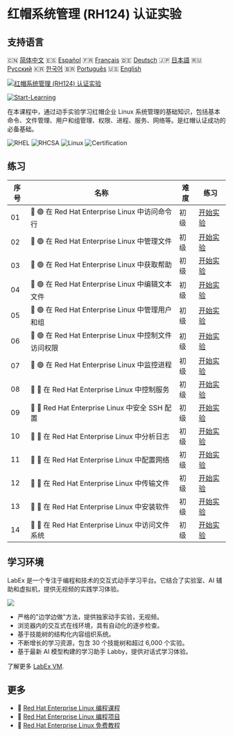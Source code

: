 # 红帽系统管理 (RH124) 认证实验

## 支持语言

🇨🇳 [简体中文](README_zh.md) 🇪🇸 [Español](README_es.md) 🇫🇷 [Français](README_fr.md) 🇩🇪 [Deutsch](README_de.md) 🇯🇵 [日本語](README_ja.md) 🇷🇺 [Русский](README_ru.md) 🇰🇷 [한국어](README_ko.md) 🇧🇷 [Português](README_pt.md) 🇺🇸 [English](README.md) 

[![红帽系统管理 (RH124) 认证实验](https://cover-creator.labex.io/red-hat-system-administration-rh124-labs.png?lang=zh)](https://labex.io/zh/courses/red-hat-system-administration-rh124-labs)

[![Start-Learning](https://img.shields.io/badge/Start-Learning-whitesmoke?style=for-the-badge)](https://labex.io/zh/courses/red-hat-system-administration-rh124-labs)

在本课程中，通过动手实验学习红帽企业 Linux 系统管理的基础知识，包括基本命令、文件管理、用户和组管理、权限、进程、服务、网络等。是红帽认证成功的必备基础。

![RHEL](https://img.shields.io/badge/RHEL-whitesmoke?style=for-the-badge&logo=rhel)
![RHCSA](https://img.shields.io/badge/RHCSA-whitesmoke?style=for-the-badge&logo=rhcsa)
![Linux](https://img.shields.io/badge/Linux-whitesmoke?style=for-the-badge&logo=linux)
![Certification](https://img.shields.io/badge/Certification-whitesmoke?style=for-the-badge&logo=certification)


## 练习

|   序号 | 名称                                                 | 难度   | 练习                                                                                                                                 |
|--------|------------------------------------------------------|--------|--------------------------------------------------------------------------------------------------------------------------------------|
|     01 | 📖 🟢 在 Red Hat Enterprise Linux 中访问命令行       | 初级   | <a target='_blank' href='https://labex.io/zh/tutorials/rhel-access-command-line-in-red-hat-enterprise-linux-588454'>开始实验</a>     |
|     02 | 📖 🟢 在 Red Hat Enterprise Linux 中管理文件         | 初级   | <a target='_blank' href='https://labex.io/zh/tutorials/rhel-manage-files-in-red-hat-enterprise-linux-588463'>开始实验</a>            |
|     03 | 📖 🟢 在 Red Hat Enterprise Linux 中获取帮助         | 初级   | <a target='_blank' href='https://labex.io/zh/tutorials/rhel-get-help-in-red-hat-enterprise-linux-588461'>开始实验</a>                |
|     04 | 📖 🟢 在 Red Hat Enterprise Linux 中编辑文本文件     | 初级   | <a target='_blank' href='https://labex.io/zh/tutorials/rhel-edit-text-files-in-red-hat-enterprise-linux-588460'>开始实验</a>         |
|     05 | 📖 🟢 在 Red Hat Enterprise Linux 中管理用户和组     | 初级   | <a target='_blank' href='https://labex.io/zh/tutorials/rhel-manage-users-and-groups-in-red-hat-enterprise-linux-588464'>开始实验</a> |
|     06 | 📖 🟢 在 Red Hat Enterprise Linux 中控制文件访问权限 | 初级   | <a target='_blank' href='https://labex.io/zh/tutorials/rhel-control-file-access-in-red-hat-enterprise-linux-588458'>开始实验</a>     |
|     07 | 📖 🟢 在 Red Hat Enterprise Linux 中监控进程         | 初级   | <a target='_blank' href='https://labex.io/zh/tutorials/rhel-monitor-processes-in-red-hat-enterprise-linux-588465'>开始实验</a>       |
|     08 | 📖 🔵 在 Red Hat Enterprise Linux 中控制服务         | 初级   | <a target='_blank' href='https://labex.io/zh/tutorials/rhel-control-services-in-red-hat-enterprise-linux-588459'>开始实验</a>        |
|     09 | 📖 🔵 Red Hat Enterprise Linux 中安全 SSH 配置       | 初级   | <a target='_blank' href='https://labex.io/zh/tutorials/rhel-secure-ssh-in-red-hat-enterprise-linux-588466'>开始实验</a>              |
|     10 | 📖 🔵 在 Red Hat Enterprise Linux 中分析日志         | 初级   | <a target='_blank' href='https://labex.io/zh/tutorials/rhel-analyze-logs-in-red-hat-enterprise-linux-588456'>开始实验</a>            |
|     11 | 📖 🔵 在 Red Hat Enterprise Linux 中配置网络         | 初级   | <a target='_blank' href='https://labex.io/zh/tutorials/rhel-configure-networking-in-red-hat-enterprise-linux-588457'>开始实验</a>    |
|     12 | 📖 🔵 在 Red Hat Enterprise Linux 中传输文件         | 初级   | <a target='_blank' href='https://labex.io/zh/tutorials/rhel-transfer-files-in-red-hat-enterprise-linux-588467'>开始实验</a>          |
|     13 | 📖 🔵 在 Red Hat Enterprise Linux 中安装软件         | 初级   | <a target='_blank' href='https://labex.io/zh/tutorials/rhel-install-software-in-red-hat-enterprise-linux-588462'>开始实验</a>        |
|     14 | 📖 🔵 在 Red Hat Enterprise Linux 中访问文件系统     | 初级   | <a target='_blank' href='https://labex.io/zh/tutorials/rhel-access-file-systems-in-red-hat-enterprise-linux-588455'>开始实验</a>     |

## 学习环境

LabEx 是一个专注于编程和技术的交互式动手学习平台。它结合了实验室、AI 辅助和虚拟机，提供无视频的实践学习体验。

![](https://tutorial-screenshot.getvm.io/images/vm-1725247253.png)

- 严格的"边学边做"方法，提供独家动手实验，无视频。
- 浏览器内的交互式在线环境，具有自动化的逐步检查。
- 基于技能树的结构化内容组织系统。
- 不断增长的学习资源，包含 30 个技能树和超过 6,000 个实验。
- 基于最新 AI 模型构建的学习助手 Labby，提供对话式学习体验。

了解更多 [LabEx VM](https://support.labex.io/using-labex/virtual-machine).

## 更多

- 🔗 [Red Hat Enterprise Linux 编程课程](https://github.com/labex-labs/awesome-programming-courses)
- 🔗 [Red Hat Enterprise Linux 编程项目](https://github.com/labex-labs/awesome-programming-projects)
- 🔗 [Red Hat Enterprise Linux 免费教程](https://github.com/labex-labs/rhel-free-tutorials)

